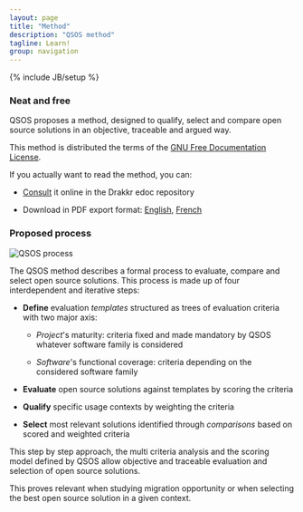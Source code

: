 ```yaml
---
layout: page
title: "Method"
description: "QSOS method"
tagline: Learn!
group: navigation
---
```

{% include JB/setup %}

### Neat and free

QSOS proposes a method, designed to qualify, select and compare open source solutions in an objective, traceable and argued way. 

This method is distributed the terms of the [GNU Free Documentation License](http://www.gnu.org/copyleft/fdl.html).

If you actually want to read the method, you can:

* [Consult]() it online in the Drakkr edoc repository

* Download in PDF export format: [English](http://dist.qsos.org/qsos-2.0_en.pdf), [French](http://dist.qsos.org/qsos-2.0_fr.pdf)

### Proposed process

![QSOS process](https://raw.github.com/drakkr/QSOS/master/Method/en/Images/process-small_en.png)

The QSOS method describes a formal process to evaluate, compare and select open source solutions. This process is made up of four interdependent and iterative steps:

* __Define__ evaluation _templates_ structured as trees of evaluation criteria with two major axis: 
    
    * _Project_'s maturity: criteria fixed and made mandatory by QSOS whatever software family is considered

    * _Software_'s functional coverage: criteria depending on the considered software family

* __Evaluate__ open source solutions against templates by scoring the criteria
    
* __Qualify__ specific usage contexts by weighting the criteria

* __Select__ most relevant solutions identified through _comparisons_ based on scored and weighted criteria

This step by step approach, the multi criteria analysis and the scoring model defined by QSOS allow objective and traceable evaluation and selection of open source solutions.

This proves relevant when studying migration opportunity or when selecting the best open source solution in a given context.


